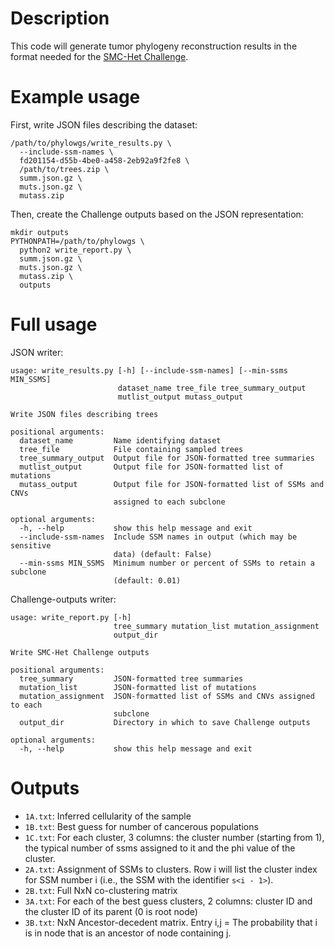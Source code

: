 Description
===========
This code will generate tumor phylogeny reconstruction results in the format needed for the
[SMC-Het Challenge](http://dreamchallenges.org/project/home-upcoming/dream-9-5-icgc-tcga-dream-somatic-mutation-calling-tumor-heterogeneity-challenge-smc-het/).


Example usage
=============
First, write JSON files describing the dataset:

    /path/to/phylowgs/write_results.py \
      --include-ssm-names \
      fd201154-d55b-4be0-a458-2eb92a9f2fe8 \
      /path/to/trees.zip \
      summ.json.gz \
      muts.json.gz \
      mutass.zip

Then, create the Challenge outputs based on the JSON representation:

    mkdir outputs
    PYTHONPATH=/path/to/phylowgs \
      python2 write_report.py \
      summ.json.gz \
      muts.json.gz \
      mutass.zip \
      outputs

Full usage
==========
JSON writer:

    usage: write_results.py [-h] [--include-ssm-names] [--min-ssms MIN_SSMS]
                            dataset_name tree_file tree_summary_output
                            mutlist_output mutass_output

    Write JSON files describing trees

    positional arguments:
      dataset_name         Name identifying dataset
      tree_file            File containing sampled trees
      tree_summary_output  Output file for JSON-formatted tree summaries
      mutlist_output       Output file for JSON-formatted list of mutations
      mutass_output        Output file for JSON-formatted list of SSMs and CNVs
                           assigned to each subclone

    optional arguments:
      -h, --help           show this help message and exit
      --include-ssm-names  Include SSM names in output (which may be sensitive
                           data) (default: False)
      --min-ssms MIN_SSMS  Minimum number or percent of SSMs to retain a subclone
                           (default: 0.01)

Challenge-outputs writer:

    usage: write_report.py [-h]
                           tree_summary mutation_list mutation_assignment
                           output_dir

    Write SMC-Het Challenge outputs

    positional arguments:
      tree_summary         JSON-formatted tree summaries
      mutation_list        JSON-formatted list of mutations
      mutation_assignment  JSON-formatted list of SSMs and CNVs assigned to each
                           subclone
      output_dir           Directory in which to save Challenge outputs

    optional arguments:
      -h, --help           show this help message and exit

Outputs
=======
* `1A.txt`: Inferred cellularity of the sample
* `1B.txt`: Best guess for number of cancerous populations
* `1C.txt`: For each cluster, 3 columns: the cluster number (starting from 1),  the typical number of ssms assigned to it and the phi value of the cluster.  
* `2A.txt`: Assignment of SSMs to clusters. Row i will list the cluster index for SSM number i (i.e., the SSM with the identifier `s<i - 1>`).
* `2B.txt`: Full NxN co-clustering matrix
* `3A.txt`: For each of the best guess clusters, 2 columns: cluster ID and the cluster ID of its parent (0 is root node)
* `3B.txt`: NxN Ancestor-decedent matrix. Entry i,j = The probability that i is in node that is an ancestor of node containing j. 
